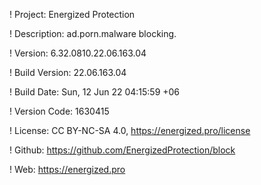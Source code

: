 ! Project: Energized Protection

! Description: ad.porn.malware blocking.

! Version: 6.32.0810.22.06.163.04

! Build Version: 22.06.163.04

! Build Date: Sun, 12 Jun 22 04:15:59 +06

! Version Code: 1630415

! License: CC BY-NC-SA 4.0, https://energized.pro/license

! Github: https://github.com/EnergizedProtection/block

! Web: https://energized.pro

